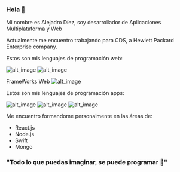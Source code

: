 ### Hola 👋

Mi nombre es Alejadro Díez, soy desarrollador de Aplicaciones Multiplataforma y Web


Actualmente me encuentro trabajando para CDS, a Hewlett Packard Enterprise company.

Estos son mis lenguajes de programación web:

![alt_image](https://img.shields.io/badge/PHP-medio-blueviolet)
![alt_image](https://img.shields.io/badge/JS-medio-yellow)

FrameWorks Web
![alt_image](https://img.shields.io/badge/ReactJs-aprendiendo-blue)

Estos son mis lenguajes de programación apps:

![alt_image](https://img.shields.io/badge/Kotlin-medio-green)
![alt_image](https://img.shields.io/badge/Flutter-bajo-blue)
![alt_image](https://img.shields.io/badge/Swift-bajo-orange)

Me encuentro formandome personalmente en las áreas de:

- React.js
- Node.js
- Swift
- Mongo

### "Todo lo que puedas imaginar, se puede programar 🙂"
